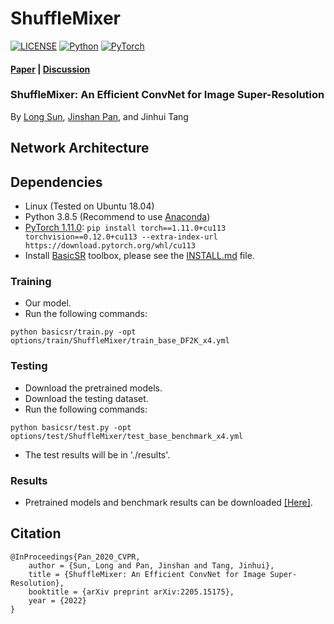 # ShuffleMixer
[![LICENSE](https://img.shields.io/badge/license-MIT-green)](https://github.com/sunny2109/ShuffleMixer/blob/main/LICENSE)
[![Python](https://img.shields.io/badge/python-3.8-blue.svg)](https://www.python.org/)
[![PyTorch](https://img.shields.io/badge/pytorch-1.11-%237732a8)](https://pytorch.org/)

#### [Paper](https://arxiv.org/pdf/2205.15175.pdf) | [Discussion](https://github.com/sunny2109/ShuffleMixer/issues)
### ShuffleMixer: An Efficient ConvNet for Image Super-Resolution
By [Long Sun](https://github.com/sunny2109), [Jinshan Pan](https://jspan.github.io/), and Jinhui Tang


## Network Architecture

## Dependencies
- Linux (Tested on Ubuntu 18.04)
- Python 3.8.5 (Recommend to use [Anaconda](https://www.anaconda.com/download/#linux))
- [PyTorch 1.11.0](https://pytorch.org/): `pip install torch==1.11.0+cu113 torchvision==0.12.0+cu113 --extra-index-url https://download.pytorch.org/whl/cu113` 
- Install [BasicSR](https://github.com/XPixelGroup/BasicSR) toolbox, please see the [INSTALL.md](https://github.com/XPixelGroup/BasicSR/blob/master/docs/INSTALL.md) file.


### Training
- Our model.
- Run the following commands:
```
python basicsr/train.py -opt options/train/ShuffleMixer/train_base_DF2K_x4.yml
```

### Testing
- Download the pretrained models.
- Download the testing dataset.
- Run the following commands:
```
python basicsr/test.py -opt options/test/ShuffleMixer/test_base_benchmark_x4.yml
```
- The test results will be in './results'.


### Results
- Pretrained models and benchmark results can be downloaded [[Here]]().

## Citation
```
@InProceedings{Pan_2020_CVPR,
	author = {Sun, Long and Pan, Jinshan and Tang, Jinhui},
	title = {ShuffleMixer: An Efficient ConvNet for Image Super-Resolution},
	booktitle = {arXiv preprint arXiv:2205.15175},
	year = {2022}
}
```

